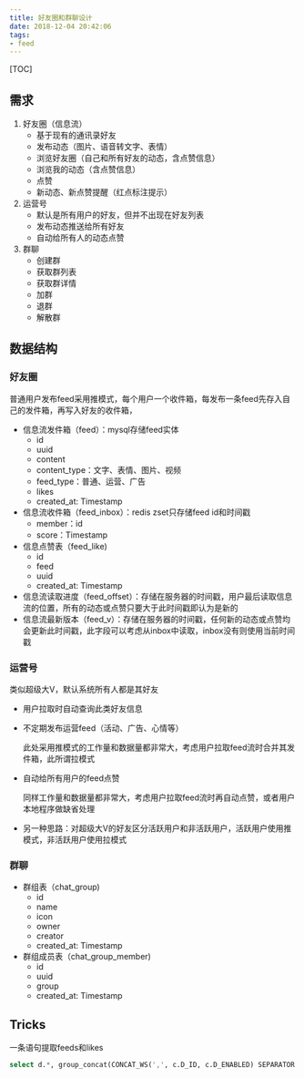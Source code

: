 ```yaml
---
title: 好友圈和群聊设计  
date: 2018-12-04 20:42:06   
tags: 
- feed
---
```


[TOC]



## 需求

1. 好友圈（信息流）
   - 基于现有的通讯录好友
   - 发布动态（图片、语音转文字、表情）
   - 浏览好友圈（自己和所有好友的动态，含点赞信息）
   - 浏览我的动态（含点赞信息）
   - 点赞
   - 新动态、新点赞提醒（红点标注提示）
2. 运营号
   - 默认是所有用户的好友，但并不出现在好友列表
   - 发布动态推送给所有好友
   - 自动给所有人的动态点赞
3. 群聊
   - 创建群
   - 获取群列表
   - 获取群详情
   - 加群
   - 退群
   - 解散群

## 数据结构

### 好友圈

普通用户发布feed采用推模式，每个用户一个收件箱，每发布一条feed先存入自己的发件箱，再写入好友的收件箱，

- 信息流发件箱（feed）：mysql存储feed实体
  - id
  - uuid
  - content
  - content_type：文字、表情、图片、视频
  - feed_type：普通、运营、广告
  - likes
  - created_at: Timestamp
- 信息流收件箱（feed_inbox）：redis zset只存储feed id和时间戳
  - member：id
  - score：Timestamp
- 信息点赞表（feed_like)
  - id
  - feed
  - uuid
  - created_at: Timestamp
- 信息流读取进度（feed_offset）：存储在服务器的时间戳，用户最后读取信息流的位置，所有的动态或点赞只要大于此时间戳即认为是新的
- 信息流最新版本（feed_v）：存储在服务器的时间戳，任何新的动态或点赞均会更新此时间戳，此字段可以考虑从inbox中读取，inbox没有则使用当前时间戳

### 运营号

类似超级大V，默认系统所有人都是其好友

- 用户拉取时自动查询此类好友信息

- 不定期发布运营feed（活动、广告、心情等）

  此处采用推模式的工作量和数据量都非常大，考虑用户拉取feed流时合并其发件箱，此所谓拉模式

- 自动给所有用户的feed点赞

  同样工作量和数据量都非常大，考虑用户拉取feed流时再自动点赞，或者用户本地程序做缺省处理

- 另一种思路：对超级大V的好友区分活跃用户和非活跃用户，活跃用户使用推模式，非活跃用户使用拉模式

### 群聊

- 群组表（chat_group)
  - id
  - name
  - icon
  - owner
  - creator
  - created_at: Timestamp
- 群组成员表（chat_group_member)
  - id
  - uuid
  - group
  - created_at: Timestamp

## Tricks

一条语句提取feeds和likes

```sql
select d.*, group_concat(CONCAT_WS(',', c.D_ID, c.D_ENABLED) SEPARATOR '|') classes from w_feed d inner join w_feed_like c on d.D_UUID = c.D_UUID where d.D_UUID in ('D05BE7DC24014667', 'D05BFA005E007C6F') group by d.D_UUID
```



